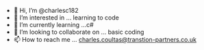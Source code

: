 - 👋 Hi, I’m @charlesc182
- 👀 I’m interested in ... learning to code 
- 🌱 I’m currently learning ...c# 
- 💞️ I’m looking to collaborate on ... basic coding 
- 📫 How to reach me ... charles.coultas@transtion-partners.co.uk

<!---
charlesc182/charlesc182 is a ✨ special ✨ repository because its `README.md` (this file) appears on your GitHub profile.
You can click the Preview link to take a look at your changes.
--->
